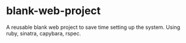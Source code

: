 # blank-web-project
A reusable blank web project to save time setting up the system.
Using ruby, sinatra, capybara, rspec.
